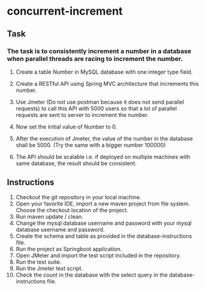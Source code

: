 # concurrent-increment

## Task

### The task is to consistently increment a number in a database when parallel threads are racing to increment the number.

1. Create a table Number in MySQL database with one integer type field.

2. Create a RESTful API using Spring MVC architecture that increments this number.

3. Use Jmeter (Do not use postman because it does not send parallel requests) to call this API with 5000 users so that a lot of parallel requests are sent to server to increment the number.

4. Now set the initial value of Number to 0.

5. After the execution of Jmeter, the value of the number in the database shall be 5000. (Try the same with a bigger number 100000)

6. The API should be scalable i.e. if deployed on multiple machines with same database, the result should be consistent.


## Instructions

1. Checkout the git repository in your local machine.
2. Open your favorite IDE, import a new maven project from file system. Choose the checkout location of the project.
3. Run maven update / clean.
4. Change the mysql database username and password with your mysql database username and password.
5. Create the schema and table as provided in the database-instructions file.
6. Run the project as Springboot application.
7. Open JMeter and import the test script included in the repository.
8. Run the test suite.
9. Run the Jmeter test script.
10. Check the count in the database with the select query in the database-instructions file.
